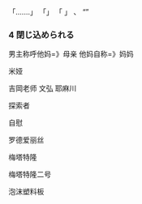 「.......」
「」
「
」
、
“”

### 4 閉じ込められる


男主称呼他妈=》母亲
他妈自称=》妈妈

米娅

吉岡老师
文弘
耶麻川

探索者

自慰

罗德爱丽丝

梅塔特隆

梅塔特隆二号

泡沫塑料板